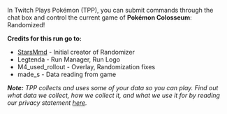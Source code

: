 In Twitch Plays Pokémon (TPP), you can submit commands through the chat box and control the current game of **Pokémon Colosseum**: Randomized!

**Credits for this run go to:**
- [StarsMmd](https://projectpokemon.org/home/files/file/2463-gale-of-darkness-tool-osx-colosseum-tool/) - Initial creator of Randomizer
- Legtenda - Run Manager, Run Logo
- M4_used_rollout - Overlay, Randomization fixes
- made_s - Data reading from game

***Note:** TPP collects and uses some of your data so you can play. Find out what data we collect, how we collect it, and what we use it for by reading our privacy statement [here](https://github.com/TwitchPlaysPokemon/tpp-streamdocs/blob/master/privacy/privacy-statement.md).*

